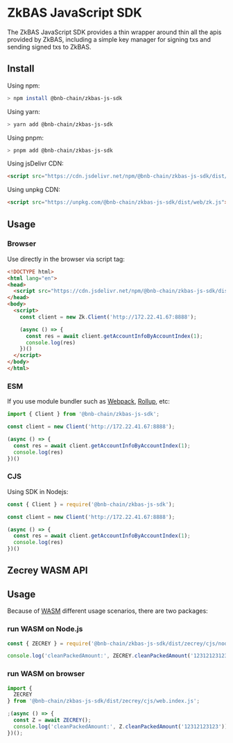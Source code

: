 # ZkBAS JavaScript SDK 

The ZkBAS JavaScript SDK provides a thin wrapper around thin all the apis provided by ZkBAS, including a simple key manager for signing txs and sending signed txs to ZkBAS.

## Install

Using npm:

```bash
> npm install @bnb-chain/zkbas-js-sdk
```

Using yarn:

```bash
> yarn add @bnb-chain/zkbas-js-sdk
```

Using pnpm:

```bash
> pnpm add @bnb-chain/zkbas-js-sdk
```

Using jsDelivr CDN:

```html
<script src="https://cdn.jsdelivr.net/npm/@bnb-chain/zkbas-js-sdk/dist/web/zk.js"></script>
```

Using unpkg CDN:

```html
<script src="https://unpkg.com/@bnb-chain/zkbas-js-sdk/dist/web/zk.js"></script>
```

## Usage

### Browser

Use directly in the browser via script tag:

```html
<!DOCTYPE html>
<html lang="en">
<head>
  <script src="https://cdn.jsdelivr.net/npm/@bnb-chain/zkbas-js-sdk/dist/web/zk.js"></script>
</head>
<body>
  <script>
    const client = new Zk.Client('http://172.22.41.67:8888');

    (async () => {
      const res = await client.getAccountInfoByAccountIndex(1);
      console.log(res)
    })()
  </script>
</body>
</html>
```

### ESM

If you use module bundler such as [Webpack](https://webpack.js.org/), [Rollup](https://rollupjs.org/guide/en/), etc:

```typescript
import { Client } from '@bnb-chain/zkbas-js-sdk';

const client = new Client('http://172.22.41.67:8888');

(async () => {
  const res = await client.getAccountInfoByAccountIndex(1);
  console.log(res)
})()
```

### CJS

Using SDK in Nodejs:

```javascript
const { Client } = require('@bnb-chain/zkbas-js-sdk');

const client = new Client('http://172.22.41.67:8888');

(async () => {
  const res = await client.getAccountInfoByAccountIndex(1);
  console.log(res)
})()
```

## Zecrey WASM API

## Usage

Because of [WASM](https://webassembly.org/) different usage scenarios, there are two packages:

### run WASM on Node.js

```javascript
const { ZECREY } = require('@bnb-chain/zkbas-js-sdk/dist/zecrey/cjs/node.index.js');

console.log('cleanPackedAmount:', ZECREY.cleanPackedAmount('12312123123'))
```

### run WASM on browser

```javascript
import {
  ZECREY
} from '@bnb-chain/zkbas-js-sdk/dist/zecrey/cjs/web.index.js';

;(async () => {
  const Z = await ZECREY();
  console.log('cleanPackedAmount:', Z.cleanPackedAmount('12312123123'))
})();
```